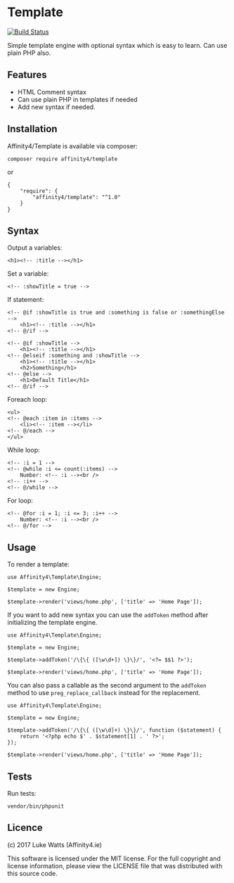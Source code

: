 # Template

[![Build Status](https://travis-ci.org/affinity4/template.svg?branch=master)](https://travis-ci.org/affinity4/template)

Simple template engine with optional syntax which is easy to learn. Can use plain PHP also.

## Features
 - HTML Comment syntax
 - Can use plain PHP in templates if needed
 - Add new syntax if needed.

## Installation
Affinity4/Template is available via composer:

`composer require affinity4/template`

or

```
{
    "require": {
        "affinity4/template": "^1.0"
    }
}
```

## Syntax
Output a variables:

```
<h1><!-- :title --></h1>
```

Set a variable:

```
<!-- :showTitle = true -->
```

If statement:

```
<!-- @if :showTitle is true and :something is false or :somethingElse -->
    <h1><!-- :title --></h1>
<!-- @/if -->

<!-- @if :showTitle -->
    <h1><!-- :title --></h1>
<!-- @elseif :something and :showTitle -->
    <h1><!-- :title --></h1>
    <h2>Something</h1>
<!-- @else -->
    <h1>Default Title</h1>
<!-- @/if -->
```

Foreach loop:

```
<ul>
<!-- @each :item in :items -->
    <li><!-- :item --></li>
<!-- @/each -->
</ul>
```

While loop:

```
<!-- :i = 1 -->
<!-- @while :i <= count(:items) -->
    Number: <!-- :i --><br />
<!-- :i++ -->
<!-- @/while -->

```

For loop:

```
<!-- @for :i = 1; :i <= 3; :i++ -->
    Number: <!-- :i --><br />
<!-- @/for -->
```

## Usage
To render a template:

```
use Affinity4\Template\Engine;

$template = new Engine;

$template->render('views/home.php', ['title' => 'Home Page']);
```

If you want to add new syntax you can use the `addToken` method after initializing the template engine.

``` 
use Affinity4\Template\Engine;

$template = new Engine;

$template->addToken('/\{\{ ([\w\d+]) \}\}/', '<?= $$1 ?>');

$template->render('views/home.php', ['title' => 'Home Page']);
```

You can also pass a callable as the second argument to the `addToken` method to use `preg_replace_callback` instead for the replacement.

``` 
use Affinity4\Template\Engine;

$template = new Engine;

$template->addToken('/\{\{ ([\w\d]+) \}\}/', function ($statement) {
    return '<?php echo $' . $statement[1] . ' ?>'; 
});

$template->render('views/home.php', ['title' => 'Home Page']);
``` 

## Tests

Run tests:

```
vendor/bin/phpunit
```

## Licence
(c) 2017 Luke Watts (Affinity4.ie)

This software is licensed under the MIT license. For the
full copyright and license information, please view the
LICENSE file that was distributed with this source code.